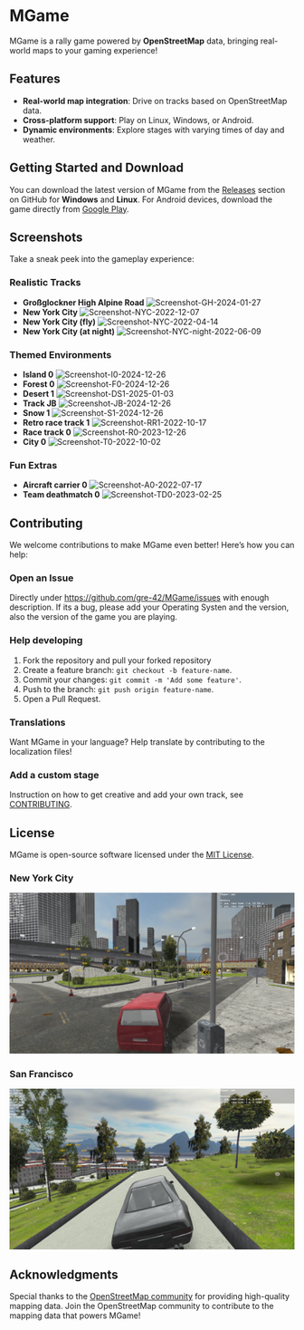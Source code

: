 # MGame  

MGame is a rally game powered by **OpenStreetMap** data, bringing real-world maps to your gaming experience!  

## Features

- **Real-world map integration**: Drive on tracks based on OpenStreetMap data.  
- **Cross-platform support**: Play on Linux, Windows, or Android.  
- **Dynamic environments**: Explore stages with varying times of day and weather.

## Getting Started and Download

You can download the latest version of MGame from the [Releases](https://github.com/gre-42/MGame/releases) section on GitHub for **Windows** and **Linux**. For Android devices, download the game directly from [Google Play](https://play.google.com/store).  

## Screenshots

Take a sneak peek into the gameplay experience:  

### Realistic Tracks

- **Großglockner High Alpine Road**
![Screenshot-GH-2024-01-27](media/Screenshot-GH-2024-12-26.png)
- **New York City**
![Screenshot-NYC-2022-12-07](media/Screenshot-NYC-2023-12-07.png)
- **New York City (fly)**
![Screenshot-NYC-2022-04-14](media/Screenshot-NYC-2022-04-14-fly.jpg)
- **New York City (at night)**
![Screenshot-NYC-night-2022-06-09](media/Screenshot-NYC-night-2022-06-09.png)

### Themed Environments

- **Island 0**
![Screenshot-I0-2024-12-26](media/Screenshot-I0-2024-12-26.png)
- **Forest 0**
![Screenshot-F0-2024-12-26](media/Screenshot-F0-2024-12-26.png)
- **Desert 1**
![Screenshot-DS1-2025-01-03](media/Screenshot-DS1-2025-01-03.png)
- **Track JB**
![Screenshot-JB-2024-12-26](media/Screenshot-JB-2024-12-26.png)
- **Snow 1**
![Screenshot-S1-2024-12-26](media/Screenshot-S1-2024-12-26.png)
- **Retro race track 1**
![Screenshot-RR1-2022-10-17](media/Screenshot-RR1-2023-02-25.png)
- **Race track 0**
![Screenshot-R0-2023-12-26](media/Screenshot-R0-2024-12-26.png)
- **City 0**
![Screenshot-T0-2022-10-02](media/Screenshot-T0-2022-10-02.png)

### Fun Extras

- **Aircraft carrier 0**
![Screenshot-A0-2022-07-17](media/Screenshot-A0-2022-07-17.png)
- **Team deathmatch 0**
![Screenshot-TD0-2023-02-25](media/Screenshot-TD0-2023-02-25.png)

## Contributing

We welcome contributions to make MGame even better! Here’s how you can help:

### Open an Issue

Directly under https://github.com/gre-42/MGame/issues with enough description. If its a bug, please add your Operating Systen and the version, also the version of the game you are playing. 

### Help developing

1. Fork the repository and pull your forked repository
2. Create a feature branch: `git checkout -b feature-name`.  
3. Commit your changes: `git commit -m 'Add some feature'`.  
4. Push to the branch: `git push origin feature-name`.  
5. Open a Pull Request.

### Translations

Want MGame in your language? Help translate by contributing to the localization files!

### Add a custom stage

Instruction on how to get creative and add your own track, see [CONTRIBUTING](CONTRIBUTING.md).

## License

MGame is open-source software licensed under the [MIT License](LICENSE.md).

### New York City
![Screenshot-NYC-2025-05-05](media/Screenshot-NYC-2025-05-05.png)

### San Francisco
![Screenshot-SF-2025-04-21](media/Screenshot-SF-2025-04-21.jpg)

## Acknowledgments  

Special thanks to the [OpenStreetMap community](https://www.openstreetmap.org/) for
providing high-quality mapping data. Join the OpenStreetMap community to contribute
to the mapping data that powers MGame!
